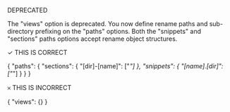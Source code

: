DEPRECATED

The "views" option is deprecated. You now define rename paths and sub-directory prefixing on the "paths" options. Both the "snippets" and "sections" paths options accept rename object structures.

✓ THIS IS CORRECT

{
  "paths": {
    "sections": {
      "[dir]-[name]": ["*"]
    },
    "snippets": {
      "[name].[dir]": ["*"]
    }
  }
}

𐄂 THIS IS INCORRECT

{
  "views": {}
}